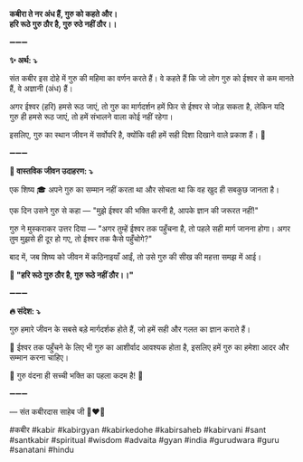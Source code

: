 **कबीरा ते नर अंध हैं, गुरु को कहते और।**\
**हरि रूठे गुरु ठौर है, गुरु रुठे नहीं ठौर।।**

➖➖➖

**✨ अर्थ: ⤵**

संत कबीर इस दोहे में गुरु की महिमा का वर्णन करते हैं। वे कहते हैं कि जो लोग गुरु को ईश्वर से कम मानते हैं, वे अज्ञानी (अंध) हैं।

अगर ईश्वर (हरि) हमसे रूठ जाएं, तो गुरु का मार्गदर्शन हमें फिर से ईश्वर से जोड़ सकता है, लेकिन यदि गुरु ही हमसे रूठ जाएं, तो हमें संभालने वाला कोई नहीं रहेगा।

इसलिए, गुरु का स्थान जीवन में सर्वोपरि है, क्योंकि वही हमें सही दिशा दिखाने वाले प्रकाश हैं। 🌟

➖➖➖

**🌾 वास्तविक जीवन उदाहरण: ⤵**

एक शिष्य 🎓 अपने गुरु का सम्मान नहीं करता था और सोचता था कि वह खुद ही सबकुछ जानता है।

एक दिन उसने गुरु से कहा — "मुझे ईश्वर की भक्ति करनी है, आपके ज्ञान की जरूरत नहीं!"

गुरु ने मुस्कराकर उत्तर दिया — "अगर तुम्हें ईश्वर तक पहुँचना है, तो पहले सही मार्ग जानना होगा। अगर तुम मुझसे ही दूर हो गए, तो ईश्वर तक कैसे पहुँचोगे?"

बाद में, जब शिष्य को जीवन में कठिनाइयाँ आईं, तो उसे गुरु की सीख की महत्ता समझ में आई।

**📜 "हरि रूठे गुरु ठौर है, गुरु रूठे नहीं ठौर।।"**

➖➖➖

**🔥 संदेश: ⤵**

गुरु हमारे जीवन के सबसे बड़े मार्गदर्शक होते हैं, जो हमें सही और गलत का ज्ञान कराते हैं।

🌿 ईश्वर तक पहुँचने के लिए भी गुरु का आशीर्वाद आवश्यक होता है, इसलिए हमें गुरु का हमेशा आदर और सम्मान करना चाहिए।

🙏 गुरु वंदना ही सच्ची भक्ति का पहला कदम है! 🌟

➖➖➖

— संत कबीरदास साहेब जी 🙏❤️💯

#कबीर #kabir #kabirgyan #kabirkedohe #kabirsaheb #kabirvani #sant #santkabir #spiritual #wisdom #advaita #gyan #india #gurudwara #guru #sanatani #hindu
